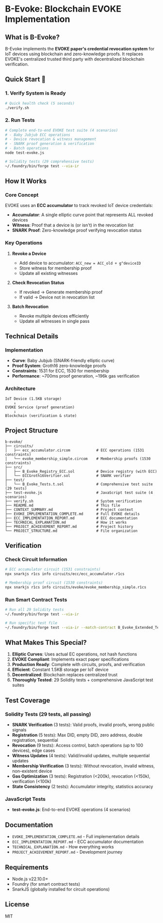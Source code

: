 # B-Evoke: Blockchain EVOKE Implementation

## What is B-Evoke?

B-Evoke implements the **EVOKE paper's credential revocation system** for IoT devices using blockchain and zero-knowledge proofs. It replaces EVOKE's centralized trusted third party with decentralized blockchain verification.

## Quick Start 🚀

### 1. Verify System is Ready

```bash
# Quick health check (5 seconds)
./verify.sh
```

### 2. Run Tests

```bash
# Complete end-to-end EVOKE test suite (4 scenarios)
# - Baby Jubjub ECC operations
# - Device revocation & witness management
# - SNARK proof generation & verification
# - Batch operations
node test-evoke.js

# Solidity tests (29 comprehensive tests)
~/.foundry/bin/forge test --via-ir
```

## How It Works

### Core Concept
EVOKE uses an **ECC accumulator** to track revoked IoT device credentials:
- **Accumulator**: A single elliptic curve point that represents ALL revoked devices
- **Witness**: Proof that a device is (or isn't) in the revocation list
- **SNARK Proof**: Zero-knowledge proof verifying revocation status

### Key Operations

1. **Revoke a Device**
   - Add device to accumulator: `ACC_new = ACC_old + g^deviceID`
   - Store witness for membership proof
   - Update all existing witnesses

2. **Check Revocation Status**
   - If revoked → Generate membership proof
   - If valid → Device not in revocation list

3. **Batch Revocation**
   - Revoke multiple devices efficiently
   - Update all witnesses in single pass

## Technical Details

### Implementation
- **Curve**: Baby Jubjub (SNARK-friendly elliptic curve)
- **Proof System**: Groth16 zero-knowledge proofs
- **Constraints**: 1531 for ECC, 1530 for membership
- **Performance**: ~700ms proof generation, ~196k gas verification

### Architecture
```
IoT Device (1.5KB storage)
    ↓
EVOKE Service (proof generation)
    ↓
Blockchain (verification & state)
```

## Project Structure

```
b-evoke/
├── circuits/
│   ├── ecc_accumulator.circom            # ECC operations (1531 constraints)
│   └── evoke_membership_simple.circom    # Membership proofs (1530 constraints)
├── src/
│   ├── B_Evoke_Registry_ECC.sol          # Device registry (with ECC)
│   └── ECCGroth16Verifier.sol            # SNARK verifier
├── test/
│   └── B_Evoke_Tests.t.sol               # Comprehensive test suite (29 tests)
├── test-evoke.js                         # JavaScript test suite (4 scenarios)
├── verify.sh                             # System verification
├── README.md                             # This file
├── CONTEXT_SUMMARY.md                    # Project context
├── EVOKE_IMPLEMENTATION_COMPLETE.md      # Full EVOKE details
├── ECC_IMPLEMENTATION_REPORT.md          # ECC documentation
├── TECHNICAL_EXPLANATION.md              # How it works
├── PROJECT_ACHIEVEMENT_REPORT.md         # Project history
└── PROJECT_STRUCTURE.md                  # File organization
```

## Verification

### Check Circuit Information

```bash
# ECC accumulator circuit (1531 constraints)
npx snarkjs r1cs info circuits/ecc/ecc_accumulator.r1cs

# Membership proof circuit (1530 constraints)
npx snarkjs r1cs info circuits/evoke/evoke_membership_simple.r1cs
```

### Run Smart Contract Tests

```bash
# Run all 29 Solidity tests
~/.foundry/bin/forge test --via-ir

# Run specific test file
~/.foundry/bin/forge test --via-ir --match-contract B_Evoke_Extended_Tests
```

## What Makes This Special?

1. **Elliptic Curves**: Uses actual EC operations, not hash functions
2. **EVOKE Compliant**: Implements exact paper specifications
3. **Production Ready**: Complete with circuits, proofs, and verification
4. **Efficient**: Constant 1.5KB storage per IoT device
5. **Decentralized**: Blockchain replaces centralized trust
6. **Thoroughly Tested**: 29 Solidity tests + comprehensive JavaScript test suites

## Test Coverage

### Solidity Tests (29 tests, all passing)
- **SNARK Verification** (3 tests): Valid proofs, invalid proofs, wrong public signals
- **Registration** (5 tests): Max DID, empty DID, zero address, double registration, sequential
- **Revocation** (9 tests): Access control, batch operations (up to 100 devices), edge cases
- **Witness Updates** (4 tests): Valid/invalid updates, multiple sequential updates
- **Membership Verification** (3 tests): Without revocation, invalid witness, non-existent device
- **Gas Optimization** (3 tests): Registration (<200k), revocation (<150k), verification (<100k)
- **State Consistency** (2 tests): Accumulator integrity, statistics accuracy

### JavaScript Tests
- **test-evoke.js**: End-to-end EVOKE operations (4 scenarios)

## Documentation

- `EVOKE_IMPLEMENTATION_COMPLETE.md` - Full implementation details
- `ECC_IMPLEMENTATION_REPORT.md` - ECC accumulator documentation
- `TECHNICAL_EXPLANATION.md` - How everything works
- `PROJECT_ACHIEVEMENT_REPORT.md` - Development journey

## Requirements

- Node.js v22.10.0+
- Foundry (for smart contract tests)
- SnarkJS (globally installed for circuit operations)

## License

MIT